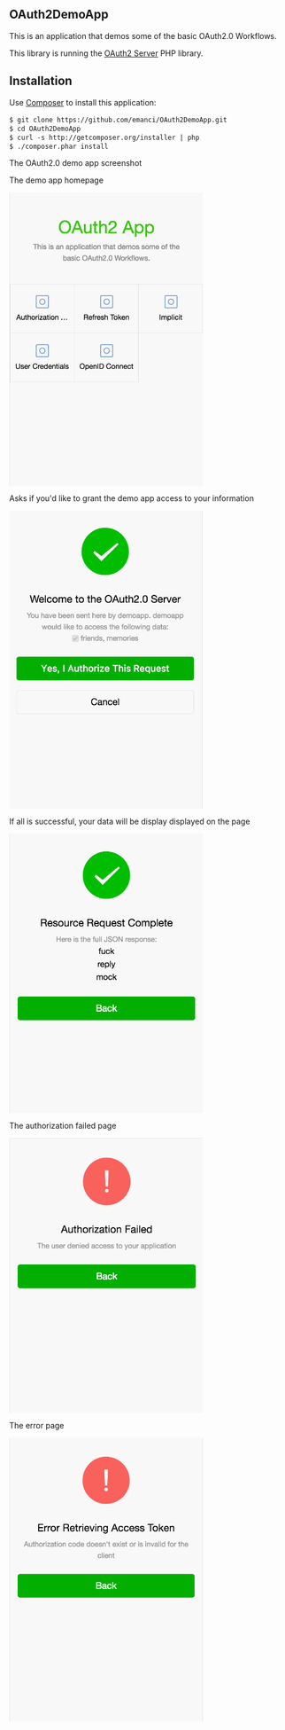 OAuth2DemoApp
------------

This is an application that demos some of the basic OAuth2.0 Workflows.

This library is running the [OAuth2 Server](https://github.com/bshaffer/oauth2-server-php) PHP library.

Installation
------------

Use [Composer](http://getcomposer.org/) to install this application:

	$ git clone https://github.com/emanci/OAuth2DemoApp.git
	$ cd OAuth2DemoApp
	$ curl -s http://getcomposer.org/installer | php
	$ ./composer.phar install

The OAuth2.0 demo app screenshot
<p>The demo app homepage</p>
<img src="https://github.com/emanci/OAuth2DemoApp/blob/master/doc/screenshots/home.png?raw=true" width = "350" alt="hoempage" align=center />

<p>Asks if you'd like to grant the demo app access to your information</p>
<img src="https://github.com/emanci/OAuth2DemoApp/blob/master/doc/screenshots/confirm.png?raw=true" width = "350" alt="confirm" align=center />

<p>If all is successful, your data will be display displayed on the page</p>
<img src="https://github.com/emanci/OAuth2DemoApp/blob/master/doc/screenshots/response.png?raw=true" width = "350" alt="response" align=center />

<p>The authorization failed page</p>
<img src="https://github.com/emanci/OAuth2DemoApp/blob/master/doc/screenshots/failed.png?raw=true" width = "350" alt="failed" align=center />

<p>The error page</p>
<img src="https://github.com/emanci/OAuth2DemoApp/blob/master/doc/screenshots/error.png?raw=true" width = "350" alt="error" align=center />
